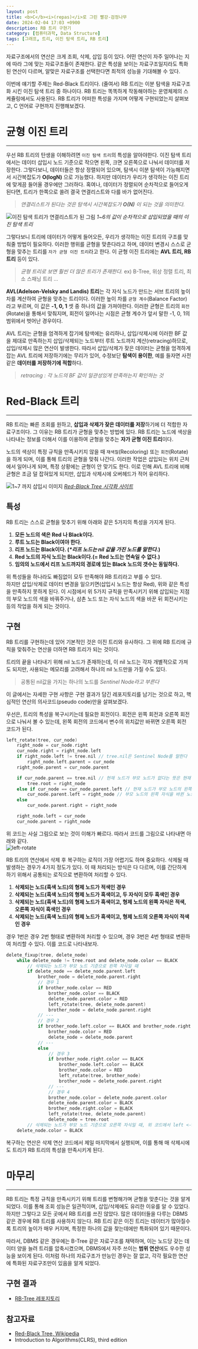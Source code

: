 ```yaml
---
layout: post
title: <b>C</b><i>(repas)</i>로 그린 빨강-검정나무
date: 2024-02-04 17:03 +0900
description: RB 트리 구현기
category: [컴퓨터과학, Data Structure]
tags: [그래프, 트리, 이진 탐색 트리, RB 트리]
---
```


자료구조에서의 연산은 크게 조회, 삭제, 삽입 등이 있다. 어떤 연산이 자주 일어나는 지에 따라 그에 맞는 자료구조들이 존재한다. 같은 특성을 보이는 자료구조일지라도 특화된 연산이 다르며, 알맞은 자료구조를 선택한다면 최적의 성능을 기대해볼 수 있다.

이번에 얘기할 주제는 Red-Black 트리이다. (줄여서) RB 트리는 이분 탐색을 자료구조화 시킨 이진 탐색 트리 중 하나이다. RB 트리는 똑똑하게 작동해야하는 운영체제의 스케쥴링에서도 사용된다. RB 트리가 어떠한 특성을 가지며 어떻게 구현되었는지 살펴보고, C 언어로 구현까지 진행해보겠다.

# 균형 이진 트리
---
우선 RB 트리의 탄생을 이해하려면 `이진 탐색 트리`의 특성을 알아야한다.
이진 탐색 트리에서는 데이터 삽입시 노드 기준으로 작으면 왼쪽, 크면 오른쪽으로 나눠서 데이터를 저장한다.
그렇다보니, 데이터들은 항상 정렬되어 있으며, 탐색시 이분 탐색이 가능해지면서 시간복잡도가 __O(logN)__ 으로 가능했다.
하지만 데이터가 우리가 생각하는 이진 트리에 맞게끔 들어올 경우에만 그러하다.
혹여나, 데이터가 정렬되어 순차적으로 들어오게 된다면, 트리가 한쪽으로 쏠려 결국 연결리스트와 다를 바가 없어진다.
> *연결리스트가 된다는 것은 탐색시 시간복잡도가 __O(N)__ 이 되는 것을 의미한다.*

![이진 탐색 트리가 연결리스트가 된 그림](https://koesnam.notion.site/image/https%3A%2F%2Fprod-files-secure.s3.us-west-2.amazonaws.com%2F6e29bccb-b5af-45f7-9726-6b92c3af467e%2Ffd7502d4-88ec-48ba-9292-7cf60a68b3c9%2FIMG_ADE34BEDA4F9-1.jpeg?table=block&id=8ee7732d-807a-432a-915c-7f3677564a09&spaceId=6e29bccb-b5af-45f7-9726-6b92c3af467e&width=2000&userId=&cache=v2)
_1~6의 값이 순차적으로 삽입되었을 때의 이진 탐색 트리_

그렇다보니 트리에 데이터가 어떻게 들어오든, 우리가 생각하는 이진 트리의 구조를 맞춰줄 방법이 필요하다. 이러한 행위를 균형을 맞춘다라고 하며, 데이터 변경시 스스로 균형을 맞추는 트리를 `자가 균형 이진 트리`라고 한다. 이 균형 이진 트리에는 **AVL 트리, RB 트리** 등이 있다.
> *균형 트리로 보면 훨씬 더 많은 트리가 존재한다.* ex) B-Tree, 위상 정렬 트리, 최소 스패닝 트리 ...

**AVL(Adelson-Velsky and Landis) 트리**는 각 자식 노드가 만드는 서브 트리의 높이 차를 계산하여 균형을 맞추는 트리이다.
이러한 높이 차를 `균형 계수`(Balance Factor)라고 부르며, 이 값은 **-1, 0, 1** 셋 중 하나의 값을 가져야한다. 이러한 균형은 트리의 `회전`(Rotate)을 통해서 맞춰지며, 회전이 일어나는 시점은 균형 계수가 앞서 말한 -1, 0, 1의 범위에서 벗어난 경우이다.

AVL 트리는 균형을 엄격하게 잡기에 탐색에는 유리하나, 삽입/삭제시에 이러한 BF 값을 제대로 만족하는지 삽입/삭제되는 노드부터 루트 노드까지 계산(retracing)하므로, 삽입/삭제시 많은 연산이 발생한다. 따라서 삽입/삭제가 잦은 데이터는 균형을 엄격하게 잡는 AVL 트리에 저장하기에는 무리가 있어, 수정보단 **탐색이 용이한**, 예를 들자면 사전같은 **데이터를 저장하기에 적합**하다.

> *retracing : 각 노드의 BF 값이 일관성있게 만족하는지 확인하는 것*

# Red-Black 트리
---
RB 트리는 빠른 조회를 원하고, **삽입과 삭제가 잦은 데이터를 저장**하기에 더 적합한 자료구조이다. 그 이유는 RB 트리가 균형을 맞추는 방법에 있다. RB 트리는 노드에 색상을 나타내는 정보를 더해서 이를 이용하여 균형을 맞추는 **자가 균형 이진 트리**이다.  

노드의 색상이 특정 규칙을 만족시키지 않을 때 `재색칠`(Recoloring) 또는 `회전`(Rotate)을 하게 되며, 이를 통해 트리의 균형을 맞춰 나간다. 이러한 작업은 삽입되는 위치 근처에서 일어나게 되며, 특정 상황에는 균형이 안 맞기도 한다. 이로 인해 AVL 트리에 비해 균형은 조금 덜 잡혀있게 되지만, 삽입과 삭제시에 오버헤드가 적어 유리하다.

![1~7 까지 삽입시 이미지](https://file.notion.so/f/f/6e29bccb-b5af-45f7-9726-6b92c3af467e/63b665eb-e813-417a-be80-deec9768360a/rb-tree-insertion-ezgif.com-video-to-gif-converter.gif?id=fff70311-509f-4fbb-9a07-6ceb05e6f4ca&table=block&spaceId=6e29bccb-b5af-45f7-9726-6b92c3af467e&expirationTimestamp=1710957600000&signature=ra6JN__COGLch9EJjJYIgFp4qccHBjumdrInUVXQD8g)
_[Red-Black Tree 시각화 사이트](https://www.cs.usfca.edu/~galles/visualization/RedBlack.html)_

## 특성
RB 트리는 스스로 균형을 맞추기 위해 아래와 같은 5가지의 특성을 가지게 된다.
1. **모든 노드의 색은 Red 나 Black이다.**
2. **루트 노드는 Black이여야 한다.**
3. **리프 노드는 Black이다.  (_*리프 노드는 nil 값을 가진 노드를 말한다._)**
4. **Red 노드의 자식 노드는 Black이다.(= Red 노드는 연속일 수 없다.)** 
5. **임의의 노드에서 리프 노드까지의 경로에 있는 Black 노드의 갯수는 동일하다.**   

위 특성들을 하나라도 빠짐없이 모두 만족해야 RB 트리라고 부를 수 있다.  
하지만 삽입/삭제로 데이터 변경을 일으키면(삽입시 노드는 항상 Red), 위와 같은 특성을 만족하지 못하게 된다.
이 시점에서 위 5가지 규칙을 만족시키기 위해 삽입되는 지점의 부모 노드의 색을 바꿔주거나, 삼촌 노드 또는 자식 노드의 색을 바꾼 뒤 회전시키는 등의 작업을 하게 되는 것이다.

## 구현
RB 트리를 구현하는데 있어 기본적인 것은 이진 트리와 유사하다. 그 위에 RB 트리에 규칙을 맞춰주는 연산을 더하면 RB 트리가 되는 것이다.

트리의 끝을 나타내기 위해 nil 노드가 존재하는데, 이 nil 노드는 각자 개별적으로 가져도 되지만, 사용되는 메모리를 고려해서 하나의 nil 노드만을 가질 수도 있다.
> 공통된 nil값을 가지는 하나의 노드를 *Sentinel Node라고 부른다*

이 글에서는 자세한 구현 사항은 구현 결과가 담긴 레포지토리를 남기는 것으로 하고, 핵심적인 연산의 의사코드(pseudo code)만을 살펴보겠다.

우선은, 트리의 특성을 복구시키는데 필요한 회전이다. 회전은 왼쪽 회전과 오른쪽 회전으로 나눠서 볼 수 있는데, 왼쪽 회전의 코드에서 변수의 위치값만 바뀌면 오른쪽 회전 코드가 된다.
```c
left_rotate(tree, cur_node)
    right_node = cur_node.right
    cur_node.right = right_node.left
    if right_node.left != tree.nil // tree.nil은 Sentinel Node를 말한다
        right_node.left.parent = cur_node
    right_node.parent = cur_node.parent

    if cur_node.parent == tree.nil // 현재 노드가 부모 노드가 없다는 뜻은 현재 노드가 루트임을 뜻한다
        tree.root = right_node
    else if cur_node == cur_node.parent.left // 현재 노드가 부모 노드의 왼쪽 자식이면
        cur_node.parent.left = right_node // 부모 노드의 왼쪽 자식을 바뀐 노드로 변경해준다
    else 
        cur_node.parent.right = right_node

    right_node.left = cur_node
    cur_node.parent = right_node
```

위 코드는 사실 그림으로 보는 것이 이해가 빠르다. 따라서 코드를 그림으로 나타내면 아래와 같다.  
![left-rotate](https://koesnam.notion.site/image/https%3A%2F%2Fprod-files-secure.s3.us-west-2.amazonaws.com%2F6e29bccb-b5af-45f7-9726-6b92c3af467e%2F54a07725-6b84-4e22-9042-73b15497348c%2FIMG_E4F83942A738-1.jpeg?table=block&id=2fd1499a-6348-4a33-a8f9-71f052480411&spaceId=6e29bccb-b5af-45f7-9726-6b92c3af467e&width=2000&userId=&cache=v2)

RB 트리의 연산에서 삭제 후 복구하는 로직이 가장 어렵기도 하며 중요하다. 삭제될 때 발생하는 경우가 4가지 정도가 있다. 이 때 처리되는 방식은 다 다르며, 이를 간단하게 하기 위해서 공통되는 로직으로 변환하여 처리할 수 있다.

1. **삭제되는 노드(흑색 노드)의 형제 노드가 적색인 경우**
2. **삭제되는 노드(흑색 노드)의 형제 노드가 흑색이고, 두 자식이 모두 흑색인 경우**
3. **삭제되는 노드(흑색 노드)의 형제 노드가 흑색이고, 형제 노드의 왼쪽 자식은 적색, 오른쪽 자식이 흑색인 경우**
4. **삭제되는 노드(흑색 노드)의 형제 노드가 흑색이고, 형제 노드의 오른쪽 자식이 적색인 경우**

경우 1번은 경우 2번 형태로 변환하여 처리할 수 있으며, 경우 3번은 4번 형태로 변환하여 처리할 수 있다. 이를 코드로 나타내보자.

```c
delete_fixup(tree, delete_node)
    while delete_node != tree.root and delete_node.color == BLACK
        // 삭제되는 노드가 부모 노드 기준으로 왼쪽 자식일 때
        if delete_node == delete_node.parent.left
            brother_node = delete_node.parent.right
            // 경우 1
            if brother_node.color == RED
                brother_node.color == BLACK
                delete_node.parent.color = RED
                left_rotate(tree, delete_node.parent)
                brother_node = delete_node.parent.right
            // ---
            // 경우 2
            if brother_node.left.color == BLACK and brother_node.right.color == BLACK
                brother_node.color = RED
                delete_node = delete_node.parent
            // ---
            else 
                // 경우 3
                if brother_node.right.color == BLACK
                    brother_node.left.color == BLACK
                    brother_node.color = RED
                    left_rotate(tree, brother_node)
                    brother_node = delete_node.parent.right
                // ---
                // 경우 4
                brother_node.color = delete_node.parent.color
                delete_node.parent.color = BLACK
                brother_node.right.color = BLACK
                left_rotate(tree, delete_node.parent)
                delete_node = tree.root
        // 삭제되는 노드가 부모 노드 기준으로 오른쪽 자식일 때, 위 코드에서 left <-> right를 대칭적으로 바꿔주면 된다
    delete_node.color = BLACK
```
복구하는 연산은 삭제 연산 코드에서 제일 마지막에서 실행되며, 이를 통해 매 삭제시에도 트리가 RB 트리의 특성을 만족시키게 된다.

# 마무리
---
RB 트리는 특정 규칙을 만족시키기 위해 트리를 변형해가며 균형을 맞춘다는 것을 알게 되었다. 이를 통해 조회 성능은 일관적이며, 삽입/삭제에도 유리한 이유를 알 수 있었다. 하지만 그렇다고 모든 곳에서 RB 트리를 쓰진 않았다. 많은 데이터들을 다루는 DBMS 같은 경우에 RB 트리를 사용하지 않는다. RB 트리 같은 이진 트리는 데이터가 많아질수록 트리의 높이가 매우 커지며, 특정한 하나의 값을 찾는데에만 특화되어 있기 때문이다.

따라서, DBMS 같은 경우에는 B-Tree 같은 자료구조를 채택하며, 이는 노드당 갖는 데이터 양을 늘려 트리를 압축시켰으며, DBMS에서 자주 쓰이는 **범위 연산**에도 우수한 성능을 보이게 된다. 이처럼 하나의 자료구조가 만능인 경우는 잘 없고, 각각 필요한 연산에 특화된 자료구조만이 있음을 알게 되었다.

## 구현 결과
- [RB-Tree 레포지토리](https://github.com/10kseok/rbtree-lab)

## 참고자료
- [Red-Black Tree, Wikipedia](https://en.wikipedia.org/wiki/Red%E2%80%93black_tree)
- Introduction to Algorithms(CLRS), third edition
